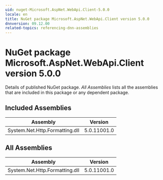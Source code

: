 ```yaml
---
uid: nuget-Microsoft.AspNet.WebApi.Client-5.0.0
locale: en
title: NuGet package Microsoft.AspNet.WebApi.Client version 5.0.0
dnnversion: 09.12.00
related-topics: referencing-dnn-assemblies
---
```


# NuGet package Microsoft.AspNet.WebApi.Client version 5.0.0
Details of published NuGet package.
*All Assemblies* lists all the assemblies that are included in this package or any dependent package.

## Included Assemblies

|Assembly|Version|
|---|---|
|System.Net.Http.Formatting.dll|5.0.11001.0|

## All Assemblies

|Assembly|Version|
|---|---|
|System.Net.Http.Formatting.dll|5.0.11001.0|


